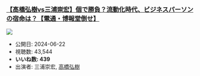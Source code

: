 ### [【高橋弘樹vs三浦崇宏】個で勝負？流動化時代、ビジネスパーソンの宿命は？【電通・博報堂倒せ】](https://www.youtube.com/watch?v=5GjMSa1YVLQ)
[![](https://img.youtube.com/vi/5GjMSa1YVLQ/hqdefault.jpg)](https://www.youtube.com/watch?v=5GjMSa1YVLQ)
-   公開日: 2024-06-22
-   視聴数: 43,544
-   **いいね数: 439**
-   出演者: 三浦崇宏, [高橋弘樹](/rehacq_fan/people/高橋弘樹 "wikilink")

